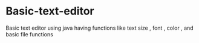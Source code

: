 # Basic-text-editor
Basic text editor using java having functions like text size , font , color , and basic file functions
